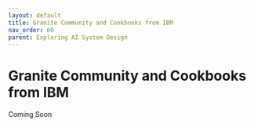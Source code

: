 ```yaml
---
layout: default
title: Granite Community and Cookbooks from IBM
nav_order: 60
parent: Exploring AI System Design
---
```


# Granite Community and Cookbooks from IBM

Coming Soon
